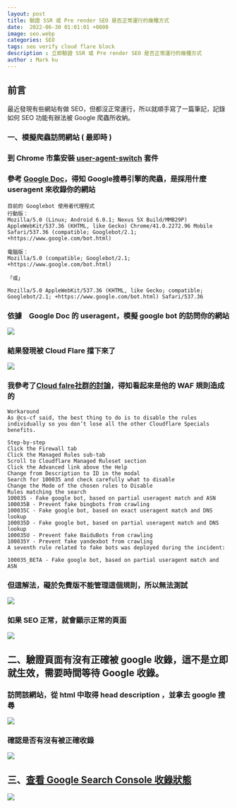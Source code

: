 ```yaml
---
layout: post
title: 驗證 SSR 或 Pre render SEO 是否正常運行的幾種方式
date:  2022-06-30 01:01:01 +0800
image: seo.webp
categories: SEO
tags: seo verify cloud flare block
description : 立即驗證 SSR 或 Pre render SEO 是否正常運行的幾種方式
author : Mark ku
---
```

## 前言
最近發現有些網站有做 SEO，但都沒正常運行，所以就順手寫了一篇筆記，記錄如何 SEO 功能有辦法被 Google 爬蟲所收納。

### 一、模擬爬蟲訪問網站 ( 最即時 )
### 到 Chrome 市集安裝 [user-agent-switch](https://chrome.google.com/webstore/detail/user-agent-switcher-for-c/djflhoibgkdhkhhcedjiklpkjnoahfmg?hl=zh-TW) 套件

### 參考 [Google Doc](https://developers.google.com/search/blog/2019/10/updating-user-agent-of-googlebot)，得知 Google搜尋引擎的爬蟲，是採用什麼 useragent 來收錄你的網站

```
目前的 Googlebot 使用者代理程式
行動版：
Mozilla/5.0 (Linux; Android 6.0.1; Nexus 5X Build/MMB29P) AppleWebKit/537.36 (KHTML, like Gecko) Chrome/41.0.2272.96 Mobile Safari/537.36 (compatible; Googlebot/2.1; +https://www.google.com/bot.html)

電腦版：
Mozilla/5.0 (compatible; Googlebot/2.1; +https://www.google.com/bot.html)

「或」

Mozilla/5.0 AppleWebKit/537.36 (KHTML, like Gecko; compatible; Googlebot/2.1; +https://www.google.com/bot.html) Safari/537.36
```

### 依據　Google Doc 的 useragent，模擬 google bot 的訪問你的網站
![](https://i.imgur.com/3K3T80i.png)
### 結果發現被 Cloud Flare 擋下來了
![](https://i.imgur.com/LQMIVyW.png)

### 我參考了[Cloud falre社群的討論](https://community.cloudflare.com/t/cloudflare-managed-special-rules-are-blocking-googlebot/82911/14)，得知看起來是他的 WAF 規則造成的

```
Workaround
As @cs-cf said, the best thing to do is to disable the rules individually so you don’t lose all the other Cloudflare Specials benefits.

Step-by-step
Click the Firewall tab
Click the Managed Rules sub-tab
Scroll to Cloudflare Managed Ruleset section
Click the Advanced link above the Help
Change from Description to ID in the modal
Search for 100035 and check carefully what to disable
Change the Mode of the chosen rules to Disable
Rules matching the search
100035 - Fake google bot, based on partial useragent match and ASN
100035B - Prevent fake bingbots from crawling
100035C - Fake google bot, based on exact useragent match and DNS lookup
100035D - Fake google bot, based on partial useragent match and DNS lookup
100035U - Prevent fake BaiduBots from crawling
100035Y - Prevent fake yandexbot from crawling
A seventh rule related to fake bots was deployed during the incident:

100035_BETA - Fake google bot, based on partial useragent match and ASN
```
### 但這解法，礙於免費版不能管理這個規則，所以無法測試
![](https://i.imgur.com/smFNMo1.png)

### 如果 SEO 正常，就會顯示正常的頁面
![](https://i.imgur.com/TZci26Z.jpg)
## 二、驗證頁面有沒有正確被 google 收錄，這不是立即就生效，需要時間等待 Google 收錄。

### 訪問該網站，從 html 中取得 head description ，並拿去 google 搜尋
![](https://i.imgur.com/R4ac5dl.png)

### 確認是否有沒有被正確收錄
![](https://i.imgur.com/55WLOCy.png)

## 三、[查看 Google Search Console  收錄狀態](https://search.google.com/search-console/about)
![](https://i.imgur.com/XkLNyOa.png)